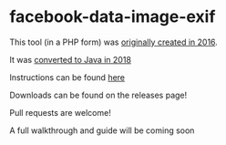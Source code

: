 # facebook-data-image-exif

This tool (in a PHP form) was [originally created in 2016](https://addshore.com/2016/09/add-exif-data-back-to-facebook-images/).

It was [converted to Java in 2018](https://addshore.com/2019/02/add-exif-data-back-to-facebook-images-0-1/)

Instructions can be found [here](https://addshore.com/2019/02/add-exif-data-back-to-facebook-images-0-1/)

Downloads can be found on the releases page!

Pull requests are welcome!

A full walkthrough and guide will be coming soon
